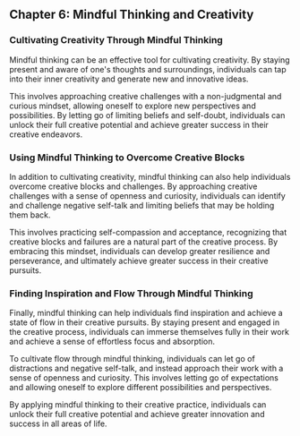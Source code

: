 Chapter 6: Mindful Thinking and Creativity
------------------------------------------

### Cultivating Creativity Through Mindful Thinking

Mindful thinking can be an effective tool for cultivating creativity. By staying present and aware of one's thoughts and surroundings, individuals can tap into their inner creativity and generate new and innovative ideas.

This involves approaching creative challenges with a non-judgmental and curious mindset, allowing oneself to explore new perspectives and possibilities. By letting go of limiting beliefs and self-doubt, individuals can unlock their full creative potential and achieve greater success in their creative endeavors.

### Using Mindful Thinking to Overcome Creative Blocks

In addition to cultivating creativity, mindful thinking can also help individuals overcome creative blocks and challenges. By approaching creative challenges with a sense of openness and curiosity, individuals can identify and challenge negative self-talk and limiting beliefs that may be holding them back.

This involves practicing self-compassion and acceptance, recognizing that creative blocks and failures are a natural part of the creative process. By embracing this mindset, individuals can develop greater resilience and perseverance, and ultimately achieve greater success in their creative pursuits.

### Finding Inspiration and Flow Through Mindful Thinking

Finally, mindful thinking can help individuals find inspiration and achieve a state of flow in their creative pursuits. By staying present and engaged in the creative process, individuals can immerse themselves fully in their work and achieve a sense of effortless focus and absorption.

To cultivate flow through mindful thinking, individuals can let go of distractions and negative self-talk, and instead approach their work with a sense of openness and curiosity. This involves letting go of expectations and allowing oneself to explore different possibilities and perspectives.

By applying mindful thinking to their creative practice, individuals can unlock their full creative potential and achieve greater innovation and success in all areas of life.
